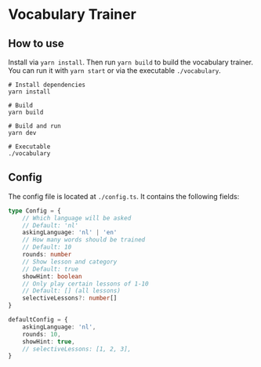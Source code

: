 # Vocabulary Trainer

## How to use

Install via `yarn install`. Then run `yarn build` to build the vocabulary trainer.
You can run it with `yarn start` or via the executable `./vocabulary`.

```shell
# Install dependencies
yarn install

# Build
yarn build

# Build and run
yarn dev

# Executable
./vocabulary
```

## Config

The config file is located at `./config.ts`. It contains the following fields:
    
```typescript
type Config = {
    // Which language will be asked
    // Default: 'nl'
    askingLanguage: 'nl' | 'en'
    // How many words should be trained
    // Default: 10
    rounds: number
    // Show lesson and category
    // Default: true
    showHint: boolean
    // Only play certain lessons of 1-10
    // Default: [] (all lessons)
    selectiveLessons?: number[]
}

defaultConfig = {
    askingLanguage: 'nl',
    rounds: 10,
    showHint: true,
    // selectiveLessons: [1, 2, 3],
}

```
